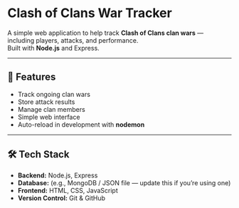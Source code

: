 # Clash of Clans War Tracker

A simple web application to help track **Clash of Clans clan wars** — including players, attacks, and performance.  
Built with **Node.js** and Express.

---

## 🚀 Features
- Track ongoing clan wars
- Store attack results
- Manage clan members
- Simple web interface
- Auto-reload in development with **nodemon**

---

## 🛠️ Tech Stack
- **Backend:** Node.js, Express
- **Database:** (e.g., MongoDB / JSON file — update this if you’re using one)
- **Frontend:** HTML, CSS, JavaScript
- **Version Control:** Git & GitHub


